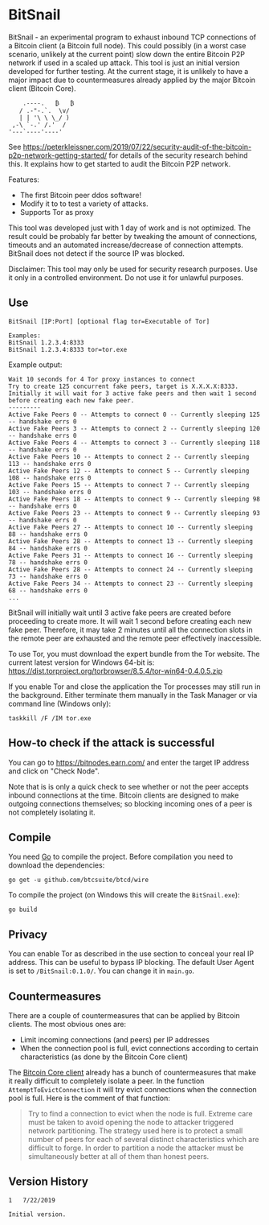 # BitSnail

BitSnail - an experimental program to exhaust inbound TCP connections of a Bitcoin client (a Bitcoin full node). This could possibly (in a worst case scenario, unlikely at the current point) slow down the entire Bitcoin P2P network if used in a scaled up attack.
This tool is just an initial version developed for further testing. At the current stage, it is unlikely to have a major impact due to countermeasures already applied by the major Bitcoin client (Bitcoin Core).

```
    .----.   ₿   ₿
   / .-"-.`.  \v/
   | | '\ \ \_/ )
 ,-\ `-.' /.'  /
'---`----'----'
```

See https://peterkleissner.com/2019/07/22/security-audit-of-the-bitcoin-p2p-network-getting-started/ for details of the security research behind this. It explains how to get started to audit the Bitcoin P2P network.

Features:
* The first Bitcoin peer ddos software!
* Modify it to to test a variety of attacks.
* Supports Tor as proxy

This tool was developed just with 1 day of work and is not optimized. The result could be probably far better by tweaking the amount of connections, timeouts and an automated increase/decrease of connection attempts. BitSnail does not detect if the source IP was blocked.

Disclaimer: This tool may only be used for security research purposes. Use it only in a controlled environment. Do not use it for unlawful purposes.

## Use

```
BitSnail [IP:Port] [optional flag tor=Executable of Tor]

Examples:
BitSnail 1.2.3.4:8333
BitSnail 1.2.3.4:8333 tor=tor.exe
```

Example output:

```
Wait 10 seconds for 4 Tor proxy instances to connect
Try to create 125 concurrent fake peers, target is X.X.X.X:8333. Initially it will wait for 3 active fake peers and then wait 1 second before creating each new fake peer.
---------
Active Fake Peers 0 -- Attempts to connect 0 -- Currently sleeping 125 -- handshake errs 0
Active Fake Peers 3 -- Attempts to connect 2 -- Currently sleeping 120 -- handshake errs 0
Active Fake Peers 4 -- Attempts to connect 3 -- Currently sleeping 118 -- handshake errs 0
Active Fake Peers 10 -- Attempts to connect 2 -- Currently sleeping 113 -- handshake errs 0
Active Fake Peers 12 -- Attempts to connect 5 -- Currently sleeping 108 -- handshake errs 0
Active Fake Peers 15 -- Attempts to connect 7 -- Currently sleeping 103 -- handshake errs 0
Active Fake Peers 18 -- Attempts to connect 9 -- Currently sleeping 98 -- handshake errs 0
Active Fake Peers 23 -- Attempts to connect 9 -- Currently sleeping 93 -- handshake errs 0
Active Fake Peers 27 -- Attempts to connect 10 -- Currently sleeping 88 -- handshake errs 0
Active Fake Peers 28 -- Attempts to connect 13 -- Currently sleeping 84 -- handshake errs 0
Active Fake Peers 31 -- Attempts to connect 16 -- Currently sleeping 78 -- handshake errs 0
Active Fake Peers 28 -- Attempts to connect 24 -- Currently sleeping 73 -- handshake errs 0
Active Fake Peers 34 -- Attempts to connect 23 -- Currently sleeping 68 -- handshake errs 0
...
```

BitSnail will initially wait until 3 active fake peers are created before proceeding to create more. It will wait 1 second before creating each new fake peer. Therefore, it may take 2 minutes until all the connection slots in the remote peer are exhausted and the remote peer effectively inaccessible.

To use Tor, you must download the expert bundle from the Tor website. The current latest version for Windows 64-bit is: https://dist.torproject.org/torbrowser/8.5.4/tor-win64-0.4.0.5.zip

If you enable Tor and close the application the Tor processes may still run in the background. Either terminate them manually in the Task Manager or via command line (Windows only):

```
taskkill /F /IM tor.exe
```

## How-to check if the attack is successful

You can go to https://bitnodes.earn.com/ and enter the target IP address and click on "Check Node".

Note that is is only a quick check to see whether or not the peer accepts inbound connections at the time. Bitcoin clients are designed to make outgoing connections themselves; so blocking incoming ones of a peer is not completely isolating it.

## Compile

You need [Go](https://golang.org/dl/) to compile the project. Before compilation you need to download the dependencies:

```
go get -u github.com/btcsuite/btcd/wire
```

To compile the project (on Windows this will create the `BitSnail.exe`):

```
go build
```

## Privacy

You can enable Tor as described in the use section to conceal your real IP address. This can be useful to bypass IP blocking.
The default User Agent is set to `/BitSnail:0.1.0/`. You can change it in `main.go`.

## Countermeasures

There are a couple of countermeasures that can be applied by Bitcoin clients. The most obvious ones are:
* Limit incoming connections (and peers) per IP addresses
* When the connection pool is full, evict connections according to certain characteristics (as done by the Bitcoin Core client)

The [Bitcoin Core client](https://github.com/bitcoin/bitcoin) already has a bunch of countermeasures that make it really difficult
to completely isolate a peer. In the function `AttemptToEvictConnection` it will try evict connections when the connection pool is full. Here is the comment of that function:

> Try to find a connection to evict when the node is full.
> Extreme care must be taken to avoid opening the node to attacker triggered network partitioning.
> The strategy used here is to protect a small number of peers for each of several distinct characteristics which are difficult to forge.
> In order to partition a node the attacker must be simultaneously better at all of them than honest peers.


## Version History

```
1   7/22/2019

Initial version.
```

